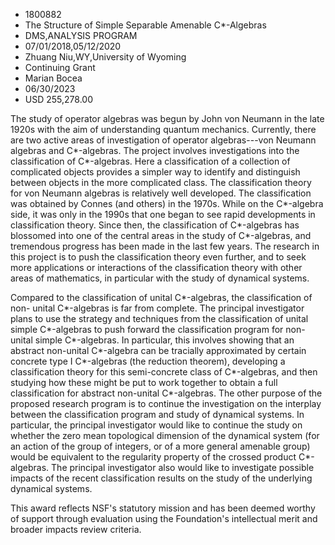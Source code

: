 
* 1800882
* The Structure of Simple Separable Amenable C*-Algebras
* DMS,ANALYSIS PROGRAM
* 07/01/2018,05/12/2020
* Zhuang Niu,WY,University of Wyoming
* Continuing Grant
* Marian Bocea
* 06/30/2023
* USD 255,278.00

The study of operator algebras was begun by John von Neumann in the late 1920s
with the aim of understanding quantum mechanics. Currently, there are two active
areas of investigation of operator algebras---von Neumann algebras and
C*-algebras. The project involves investigations into the classification of
C*-algebras. Here a classification of a collection of complicated objects
provides a simpler way to identify and distinguish between objects in the more
complicated class. The classification theory for von Neumann algebras is
relatively well developed. The classification was obtained by Connes (and
others) in the 1970s. While on the C*-algebra side, it was only in the 1990s
that one began to see rapid developments in classification theory. Since then,
the classification of C*-algebras has blossomed into one of the central areas in
the study of C*-algebras, and tremendous progress has been made in the last few
years. The research in this project is to push the classification theory even
further, and to seek more applications or interactions of the classification
theory with other areas of mathematics, in particular with the study of
dynamical systems.

Compared to the classification of unital C*-algebras, the classification of non-
unital C*-algebras is far from complete. The principal investigator plans to use
the strategy and techniques from the classification of unital simple C*-algebras
to push forward the classification program for non-unital simple C*-algebras. In
particular, this involves showing that an abstract non-unital C*-algebra can be
tracially approximated by certain concrete type I C*-algebras (the reduction
theorem), developing a classification theory for this semi-concrete class of
C*-algebras, and then studying how these might be put to work together to obtain
a full classification for abstract non-unital C*-algebras. The other purpose of
the proposed research program is to continue the investigation on the interplay
between the classification program and study of dynamical systems. In
particular, the principal investigator would like to continue the study on
whether the zero mean topological dimension of the dynamical system (for an
action of the group of integers, or of a more general amenable group) would be
equivalent to the regularity property of the crossed product C*-algebras. The
principal investigator also would like to investigate possible impacts of the
recent classification results on the study of the underlying dynamical systems.

This award reflects NSF's statutory mission and has been deemed worthy of
support through evaluation using the Foundation's intellectual merit and broader
impacts review criteria.
